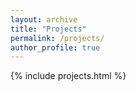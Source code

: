 ```yaml
---
layout: archive
title: "Projects"
permalink: /projects/
author_profile: true
---
```


{% include projects.html %}